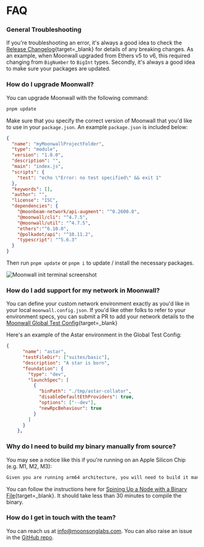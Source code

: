# FAQ

### General Troubleshooting 

If you're troubleshooting an error, it's always a good idea to check the [Release Changelog](https://github.com/Moonsong-Labs/moonwall/releases){target=_blank} for details of any breaking changes. As an example, when Moonwall upgraded from Ethers v5 to v6, this required changing from `BigNumber` to `BigInt` types. Secondly, it's always a good idea to make sure your packages are updated. 

### How do I upgrade Moonwall?

You can upgrade Moonwall with the following command:

```bash
pnpm update
```

Make sure that you specify the correct version of Moonwall that you'd like to use in your `package.json`. An example `package.json` is included below:

```json
{
  "name": "myMoonwallProjectFolder",
  "type": "module",
  "version": "1.0.0",
  "description": "",
  "main": "index.js",
  "scripts": {
    "test": "echo \"Error: no test specified\" && exit 1"
  },
  "keywords": [],
  "author": "",
  "license": "ISC",
  "dependencies": {
    "@moonbeam-network/api-augment": "^0.2600.0",
    "@moonwall/cli": "^4.7.5",
    "@moonwall/util": "^4.7.5",
    "ethers":"^6.10.0",
    "@polkadot/api": "^10.11.2",
    "typescript": "^5.6.3"
  }
}
```

Then run `pnpm update` or `pnpm i` to update / install the necessary packages. 

![Moonwall init terminal screenshot](/moonwall-update.png)


### How do I add support for my network in Moonwall?

You can define your custom network environment exactly as you'd like in your local `moonwall.config.json`. If you'd like other folks to refer to your environment specs, you can submit a PR to add your network details to the [Moonwall Global Test Config](https://github.com/Moonsong-Labs/moonwall/blob/main/test/moonwall.config.json){target=_blank}

Here's an example of the Astar environment in the Global Test Config:

```json
{
      "name": "astar",
      "testFileDir": ["suites/basic"],
      "description": "A star is born",
      "foundation": {
        "type": "dev",
        "launchSpec": [
          {
            "binPath": "./tmp/astar-collator",
            "disableDefaultEthProviders": true,
            "options": ["--dev"],
            "newRpcBehaviour": true
          }
        ]
      }
    },
```

### Why do I need to build my binary manually from source? 

You may see a notice like this if you're running on an Apple Silicon Chip (e.g. M1, M2, M3): 

```bash
Given you are running arm64 architecture, you will need to build it manually from source 🛠️
```

You can follow the instructions here for [Spining Up a Node with a Binary File](https://docs.moonbeam.network/builders/get-started/networks/moonbeam-dev/#getting-started-with-the-binary-file){target=_blank}. It should take less than 30 minutes to compile the binary. 

### How do I get in touch with the team?

You can reach us at info@moonsonglabs.com. You can also raise an issue in the [GitHub repo](https://github.com/Moonsong-Labs/moonwall/issues/new).